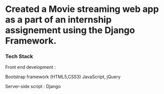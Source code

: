 

<h1>Created a  Movie streaming web app as a part of an internship assignement using the Django Framework.</h1>

<h3>Tech Stack</h3>
Front end development :

Bootstrap framework (HTML5,CSS3)
JavaScript, jQuery

Server-side script :
Django

